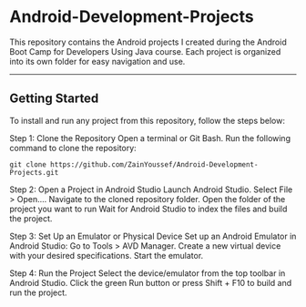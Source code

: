 # Android-Development-Projects

This repository contains the Android projects I created during the Android Boot Camp for Developers Using Java course. Each project is organized into its own folder for easy navigation and use.

---
## Getting Started
To install and run any project from this repository, follow the steps below:

Step 1: Clone the Repository
Open a terminal or Git Bash.
Run the following command to clone the repository:

```
git clone https://github.com/ZainYoussef/Android-Development-Projects.git
```

Step 2: Open a Project in Android Studio
Launch Android Studio.
Select File > Open....
Navigate to the cloned repository folder.
Open the folder of the project you want to run
Wait for Android Studio to index the files and build the project.

Step 3: Set Up an Emulator or Physical Device
Set up an Android Emulator in Android Studio:
Go to Tools > AVD Manager.
Create a new virtual device with your desired specifications.
Start the emulator.

Step 4: Run the Project
Select the device/emulator from the top toolbar in Android Studio.
Click the green Run button or press Shift + F10 to build and run the project.
